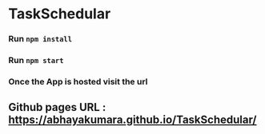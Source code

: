 # TaskSchedular

### Run `npm install`

### Run `npm start`

### Once the App is hosted visit the url

## Github pages URL : https://abhayakumara.github.io/TaskSchedular/
